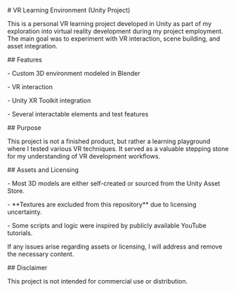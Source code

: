 \# VR Learning Environment (Unity Project)



This is a personal VR learning project developed in Unity as part of my exploration into virtual reality development during my project employment. The main goal was to experiment with VR interaction, scene building, and asset integration.



\## Features

\- Custom 3D environment modeled in Blender

\- VR interaction

\- Unity XR Toolkit integration

\- Several interactable elements and test features



\## Purpose

This project is not a finished product, but rather a learning playground where I tested various VR techniques. It served as a valuable stepping stone for my understanding of VR development workflows.



\## Assets and Licensing

\- Most 3D models are either self-created or sourced from the Unity Asset Store.

\- \*\*Textures are excluded from this repository\*\* due to licensing uncertainty.

\- Some scripts and logic were inspired by publicly available YouTube tutorials.



If any issues arise regarding assets or licensing, I will address and remove the necessary content.



\## Disclaimer

This project is not intended for commercial use or distribution.

